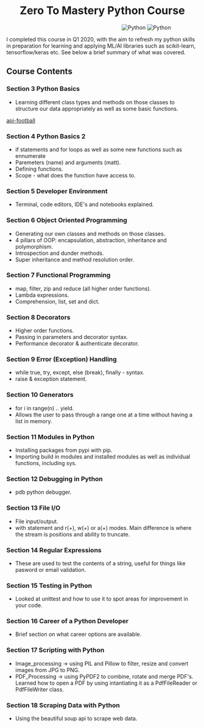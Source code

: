 
<h1 align="center">Zero To Mastery Python Course</h1>

&nbsp;&nbsp;&nbsp;&nbsp;&nbsp;&nbsp;&nbsp;&nbsp;&nbsp;&nbsp;&nbsp;&nbsp;&nbsp;&nbsp;&nbsp;&nbsp;&nbsp;&nbsp;&nbsp;&nbsp;&nbsp;&nbsp;&nbsp;&nbsp;&nbsp;&nbsp;&nbsp;&nbsp;&nbsp;&nbsp;&nbsp;&nbsp;&nbsp;&nbsp;&nbsp;&nbsp;&nbsp;&nbsp;&nbsp;&nbsp;&nbsp;&nbsp;&nbsp;&nbsp;&nbsp;&nbsp;&nbsp;&nbsp;&nbsp;&nbsp;&nbsp;&nbsp;&nbsp;&nbsp;&nbsp;&nbsp;&nbsp;&nbsp;&nbsp;&nbsp;&nbsp;&nbsp;&nbsp;&nbsp;&nbsp;&nbsp;&nbsp;&nbsp;&nbsp;&nbsp;&nbsp;&nbsp;&nbsp;&nbsp;&nbsp;&nbsp;
![Python](https://img.shields.io/badge/Learning-Python-green.svg)
![Python](https://img.shields.io/badge/python-v3.7+-blue.svg)


I completed this course in Q1 2020, with the aim to refresh my python skills in preparation for learning and applying ML/AI libraries such as scikit-learn, tensorflow/keras etc. See below a brief summary of what was covered.


## Course Contents

### Section 3 Python Basics 

* Learning different class types and methods on those classes to structure our data appropriately as well as some basic functions.

<a href="https://www.api-football.com/" target="_blank"> api-football</a>

### Section 4 Python Basics 2

* if statements and for loops as well as some new functions such as ennumerate
* Paremeters (name) and arguments (matt).
* Defining functions.
* Scope - what does the function have access to.



### Section 5 Developer Environment

* Terminal, code editors, IDE's and notebooks explained.



### Section 6 Object Oriented Programming

* Generating our own classes and methods on those classes.
* 4 pillars of OOP: encapsulation, abstraction, inheritance and polymorphism.
* Introspection and dunder methods.
* Super inheritance and method resolution order.



### Section 7 Functional Programming

* map, filter, zip and reduce (all higher order functions).
* Lambda expressions.
* Comprehension, list, set and dict.



### Section 8 Decorators

* Higher order functions.
* Passing in parameters and decorator syntax.
* Performance decorator   &   authenticate decorator.



### Section 9 Error (Exception) Handling 

* while true, try, except, else (break), finally - syntax.
* raise & exception statement.



### Section 10 Generators

* for i in range(n) .. yield.
* Allows the user to pass through a range one at a time without having a list in memory.



### Section 11 Modules in Python

* Installing packages from pypi with pip.
* Importing build in modules and installed modules as well as individual functions, including sys.



### Section 12 Debugging in Python

* pdb python debugger.



### Section 13 File I/O

* File input/output.
* with statement and r(+), w(+) or a(+) modes. Main difference is where the stream is positions and ability to truncate.



### Section 14 Regular Expressions

* These are used to test the contents of a string, useful for things like pasword or email validation.



### Section 15 Testing in Python

* Looked at unittest and how to use it to spot areas for improvement in your code. 



### Section 16 Career of a Python Developer

* Brief section on what career options are available.



### Section 17 Scripting with Python

* Image_processing -> using PIL and Pillow to filter, resize and convert images from JPG to PNG.
* PDF_Processing -> using PyPDF2 to combine, rotate and merge PDF's. Learned how to open a PDF by using intantiating it as a PdfFileReader or PdfFileWriter class.



### Section 18 Scraping Data with Python

* Using the beautiful soup api to scrape web data.


